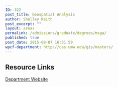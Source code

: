 ```yaml
---
ID: 322
post_title: Geospatial Analysis
author: Shelley Keith
post_excerpt: ""
layout: areas
permalink: /admissions/graduate/degrees/msga/
published: true
post_date: 2015-08-07 16:31:59
wpcf-department: http://cas.umw.edu/gis/masters/
---
```

<!-- End Types Custom Fields -->
<!-- End Types Custom Fields -->
<!-- Types Custom Fields: -->

<!-- resource-links -->
<h2>Resource Links</h2>
<!-- department -->
<a href="http://cas.umw.edu/gis/masters/" class="button">Department Website</a>
<!-- End department -->

<!-- End resource-links -->

<!-- End Types Custom Fields -->